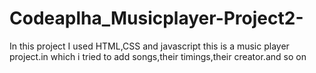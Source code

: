 # Codeaplha_Musicplayer-Project2-
In this project I used HTML,CSS and javascript
this is a music player project.in which i tried to add songs,their timings,their creator.and so on
